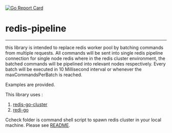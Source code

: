 
[![Go Report Card](https://goreportcard.com/badge/github.com/marvinusarif/redis-pipeline)](https://goreportcard.com/report/github.com/marvinusarif/redis-pipeline)

# redis-pipeline
---
this library is intended to replace redis worker pool by batching commands from multiple requests. All commands will be sent into single redis pipeline connection for single node redis where in the redis cluster environment, the batched commands will be pipelined into relevant nodes respectively.
Every batch will be executed in 10 Millisecond interval or whenever the maxCommandsPerBatch is reached.

Examples are provided.

This library uses :
1. [redis-go-cluster](https://github.com/chasex/redis-go-cluster)
2. [redi-go](https://github.com/gomodule/redigo)

Ccheck folder is command shell script to spawn redis cluster in your local machine. Please see [README](https://github.com/marvinusarif/ccheck/README.md).
